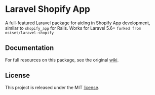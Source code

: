 # Laravel Shopify App

A full-featured Laravel package for aiding in Shopify App development, similar to `shopify_app` for Rails. Works for Laravel 5.6+ `forked from osiset/laravel-shopify`

## Documentation

For full resources on this package, see the original [wiki](https://github.com/osiset/laravel-shopify/wiki).

## License

This project is released under the MIT [license](https://github.com/fleetrunnr/laravel-shopify/blob/master/LICENSE).